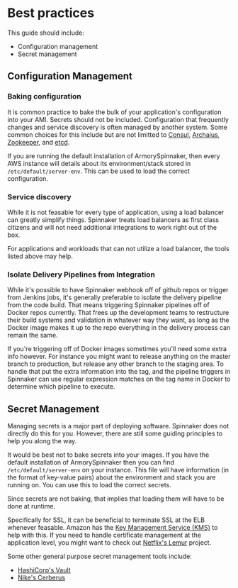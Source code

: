 # Best practices

This guide should include:

- Configuration management
- Secret management


## Configuration Management

### Baking configuration

It is common practice to bake the bulk of your application's configuration into your AMI. Secrets should not be included. Configuration that frequently changes and service discovery is often managed by another system. Some common choices for this include but are not limitted to [Consul](https://www.consul.io/), [Archaius](https://github.com/Netflix/archaius), [Zookeeper](https://zookeeper.apache.org/), and [etcd](https://github.com/coreos/etcd).

If you are running the default installation of ArmorySpinnaker, then every AWS instance will details about its environment/stack stored in `/etc/default/server-env`. This can be used to load the correct configuration.


### Service discovery

While it is not feasable for every type of application, using a load balancer can greatly simplify things. Spinnaker treats load balancers as first class citizens and will not need additional integrations to work right out of the box.

For applications and workloads that can not utilize a load balancer, the tools listed above may help.


### Isolate Delivery Pipelines from Integration

While it's possible to have Spinnaker webhook off of github repos or trigger from Jenkins jobs, it's generally preferable to isolate the delivery pipeline from the code build. That means triggering Spinnaker pipelines off of Docker repos currently. That frees up the development teams to restructure their build systems and validation in whatever way they want, as long as the Docker image makes it up to the repo everything in the delivery process can remain the same.

If you're triggering off of Docker images sometimes you'll need some extra info however. For instance you might want to release anything on the master branch to production, but release any other branch to the staging area. To handle that put the extra information into the tag, and the pipeline triggers in Spinnaker can use regular expression matches on the tag name in Docker to determine which pipeline to execute.


## Secret Management

Managing secrets is a major part of deploying software. Spinnaker does not directly do this for you. However, there are still some guiding principles to help you along the way.

It would be best not to bake secrets into your images. If you have the default installation of ArmorySpinnaker then you can find `/etc/default/server-env` on your instance. This file will have information (in the format of key-value pairs) about the environment and stack you are running on. You can use this to load the correct secrets.

Since secrets are not baking, that implies that loading them will have to be done at runtime. 

Specifically for SSL, it can be beneficial to terminate SSL at the ELB whenever feasable. Amazon has the [Key Management Service (KMS)](https://aws.amazon.com/kms/) to help with this. If you need to handle certificate management at the application level, you might want to check out [Netflix's Lemur](http://techblog.netflix.com/2015/09/introducing-lemur.html) project.

Some other general purpose secret management tools include:
- [HashiCorp's Vault](https://www.vaultproject.io/)
- [Nike's Cerberus](http://engineering.nike.com/cerberus/)
